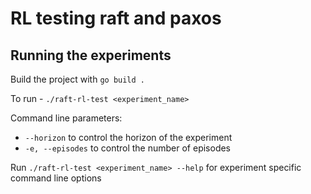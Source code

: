 # RL testing raft and paxos

## Running the experiments

Build the project with `go build .`

To run - `./raft-rl-test <experiment_name>`

Command line parameters:

- `--horizon` to control the horizon of the experiment
- `-e, --episodes` to control the number of episodes

Run `./raft-rl-test <experiment_name> --help` for experiment specific command line options